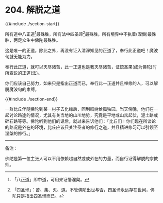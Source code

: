 # 204. 解脱之道
{{#include ./section-start}}

所有道中八正道[^1]最殊胜，所有法中四圣谛[^2]最殊胜，所有境界中不执着(涅槃)最殊胜，两足众生中佛陀最殊胜。



这是唯一的正道，除此之外，再没有证入清淨知见的正道了，奉行此正道吧！魔波旬就无能为力。



奉行此正道，就可以灭尽诸苦，此一正道也是我灭尽诸苦，证悟圣果(成为佛陀)时所宣说的正道(法)。



你们应该自己努力，如来只是指出正道而已，奉行此一正道并且禅修的人，可以解脱魔波旬的束缚。

{{#include ./section-end}}

一群比丘伴随佛陀到某一村子去化缘后，回到祇树给孤独园。当天傍晚，他们在一起讨论路途的情况，尤其有关当地的山川地势，究竟是平地或山峦起伏，泥土路或碎石路等等。佛陀听到他们的话后，就过来告诉他们：「比丘们！你们现在所谈论的路况是外在的环境，比丘应该只关注圣者的修行之道，并且精进修习可以引领至涅槃的修行。」


---



备注：

佛陀是第一位主张人可以不用依赖超自然或或外在的力量，而自行证得解脱的宗教师。

[^1]: 「八正道」即中道，可用来证悟涅槃。

[^2]: 「四圣谛」：苦、集、灭、道。不管佛陀出世与否，四圣谛永远存在世间，佛陀只是指出四圣谛而已。

